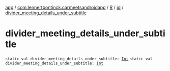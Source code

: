 [app](../../../index.md) / [com.lennertbontinck.carmeetsandroidapp](../../index.md) / [R](../index.md) / [id](index.md) / [divider_meeting_details_under_subtitle](./divider_meeting_details_under_subtitle.md)

# divider_meeting_details_under_subtitle

`static val divider_meeting_details_under_subtitle: `[`Int`](https://kotlinlang.org/api/latest/jvm/stdlib/kotlin/-int/index.html)
`static val divider_meeting_details_under_subtitle: `[`Int`](https://kotlinlang.org/api/latest/jvm/stdlib/kotlin/-int/index.html)